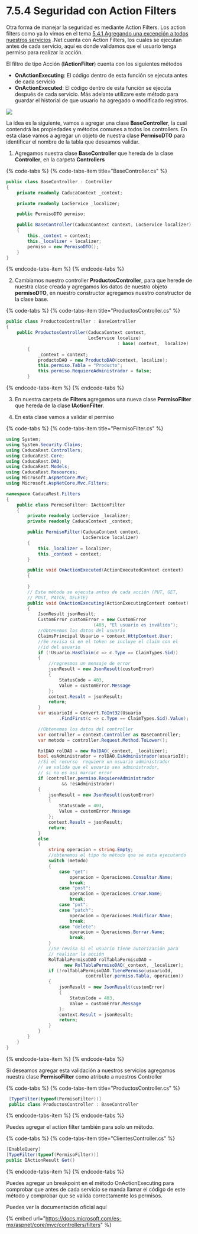# 7.5.4 Seguridad con Action Filters

Otra forma de manejar la seguridad es mediante Action Filters. Los action filters como ya lo vimos en el tema [5.4.1 Agregando una excepción a todos nuestros servicios](https://abi.gitbook.io/net-core/5.-agregando-el-servicio-para-los-productos/5.4-mejorando-tu-codigo/5.4.1-agregando-una-excepcion-a-todos-nuestros-servicios) .Net cuenta con Action Filters, los cuales se ejecutan antes de cada servicio, aquí es donde validamos que el usuario tenga permiso para realizar la acción.

El filtro de tipo Acción \(**IActionFilter**\) cuenta con los siguientes métodos

* **OnActionExecuting**: El código dentro de esta función se ejecuta antes de cada servicio
* **OnActionExecuted**: El código dentro de esta función se ejecuta después de cada servicio. Más adelante utilizare este método para guardar el historial de que usuario ha agregado o modificado registros.

![](../../.gitbook/assets/image%20%28103%29.png)

La idea es la siguiente, vamos a agregar una clase **BaseController**, la cual contendrá las propiedades y métodos comunes a todos los controllers. En esta clase vamos a agregar un objeto de nuestra clase **PermisoDTO** para identificar el nombre de la tabla que deseamos validar.

1. Agregamos nuestra clase **BaseController** que hereda de la clase **Controller**, en la carpeta **Controllers**

{% code-tabs %}
{% code-tabs-item title="BaseController.cs" %}
```csharp
public class BaseController : Controller
{
    private readonly CaducaContext _context;

    private readonly LocService _localizer;

    public PermisoDTO permiso;

    public BaseController(CaducaContext context, LocService localizer)
    {
        this._context = context;
        this._localizer = localizer;
        permiso = new PermisoDTO();
    }
}
```
{% endcode-tabs-item %}
{% endcode-tabs %}

2. Cambiamos nuestro controller **ProductosController**, para que herede de nuestra clase creada y agregamos los datos de nuestro objeto **permisoDTO**, en nuestro constructor agregamos nuestro constructor de la clase base.

{% code-tabs %}
{% code-tabs-item title="ProductosController.cs" %}
```csharp
public class ProductosController : BaseController
{
    public ProductosController(CaducaContext context, 
                               LocService localize) 
                                          : base( context,  localize)
        {
            _context = context;
            productoDAO = new ProductoDAO(context, localize);
            this.permiso.Tabla = "Producto";
            this.permiso.RequiereAdministrador = false;
        }
```
{% endcode-tabs-item %}
{% endcode-tabs %}

3. En nuestra carpeta de **Filters** agregamos una nueva clase **PermisoFilter** que hereda de la clase **IActionFilter**.

4. En esta clase vamos a validar el permiso

{% code-tabs %}
{% code-tabs-item title="PermisoFilter.cs" %}
```csharp
using System;
using System.Security.Claims;
using CaducaRest.Controllers;
using CaducaRest.Core;
using CaducaRest.DAO;
using CaducaRest.Models;
using CaducaRest.Resources;
using Microsoft.AspNetCore.Mvc;
using Microsoft.AspNetCore.Mvc.Filters;

namespace CaducaRest.Filters
{
    public class PermisoFilter: IActionFilter
    {
        private readonly LocService _localizer;
        private readonly CaducaContext _context;

        public PermisoFilter(CaducaContext context, 
                             LocService localizer)
        {
            this._localizer = localizer;
            this._context = context;
        }

        public void OnActionExecuted(ActionExecutedContext context)
        {
            
        }
        // Este método se ejecuta antes de cada acción (PUT, GET,
        // POST, PATCH, DELETE)
        public void OnActionExecuting(ActionExecutingContext context)
        {
            JsonResult jsonResult;
            CustomError customError = new CustomError
                                 (403, "El usuario es inválido");
            //Obtenemos los datos del usuario
            ClaimsPrincipal Usuario = context.HttpContext.User;
            //Se revisa si en el token se incluye el claim con el 
            //id del usuario
            if (!Usuario.HasClaim(c => c.Type == ClaimTypes.Sid))
            {
                //regresmos un mensaje de error
                jsonResult = new JsonResult(customError)
                {
                    StatusCode = 403,
                    Value = customError.Message
                };
                context.Result = jsonResult;
                return;
            }
            var usuarioId = Convert.ToInt32(Usuario
                    .FindFirst(c => c.Type == ClaimTypes.Sid).Value);

            //Obtenemos los datos del controller
            var controller = context.Controller as BaseController;
            var metodo = controller.Request.Method.ToLower();

            RolDAO rolDAO = new RolDAO(_context, _localizer);
            bool esAdministrador = rolDAO.EsAdministrador(usuarioId);
            //Si el recurso  requiere un usuario administrador 
            // se valida que el usuario sea administrador, 
            // si no es asi marcar error
            if (controller.permiso.RequiereAdministrador 
                     && !esAdministrador)
            {
                jsonResult = new JsonResult(customError)
                {
                    StatusCode = 403,
                    Value = customError.Message
                };
                context.Result = jsonResult;
                return;
            }
            else
            {
                string operacion = string.Empty;
                //obtenemos el tipo de método que se esta ejecutando
                switch (metodo)
                {
                    case "get":
                        operacion = Operaciones.Consultar.Name;
                        break;
                    case "post":
                        operacion = Operaciones.Crear.Name;
                        break;
                    case "put":
                    case "patch":
                        operacion = Operaciones.Modificar.Name;
                        break;
                    case "delete":
                        operacion = Operaciones.Borrar.Name;
                        break;
                }
                //Se revisa si el usuario tiene autorización para
                // realizar la acción
                RolTablaPermisoDAO rolTablaPermisoDAO =
                      new RolTablaPermisoDAO(_context, _localizer);
                if (!rolTablaPermisoDAO.TienePermiso(usuarioId, 
                              controller.permiso.Tabla, operacion))
                {
                    jsonResult = new JsonResult(customError)
                    {
                        StatusCode = 403,
                        Value = customError.Message
                    };
                    context.Result = jsonResult;
                    return;
                }
            }
        }
    }
}
```
{% endcode-tabs-item %}
{% endcode-tabs %}

Si deseamos agregar esta validación a nuestros servicios agregamos nuestra clase **PermisoFilter** como atributo a nuestros Controller

{% code-tabs %}
{% code-tabs-item title="ProductosController.cs" %}
```csharp
 [TypeFilter(typeof(PermisoFilter))]
 public class ProductosController : BaseController
```
{% endcode-tabs-item %}
{% endcode-tabs %}

Puedes agregar el action filter también para solo un método.

{% code-tabs %}
{% code-tabs-item title="ClientesController.cs" %}
```csharp
[EnableQuery]
[TypeFilter(typeof(PermisoFilter))]
public IActionResult Get()
```
{% endcode-tabs-item %}
{% endcode-tabs %}

Puedes agregar un breakpoint en el método OnActionExecuting para comprobar que antes de cada servicio se manda llamar el código de este método y comprobar que se valida correctamente los permisos.

Puedes ver la documentación oficial aquí

{% embed url="https://docs.microsoft.com/es-mx/aspnet/core/mvc/controllers/filters" %}





